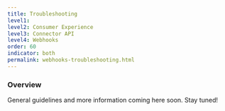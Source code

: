 ```yaml
---
title: Troubleshooting
level1:
level2: Consumer Experience
level3: Connector API
level4: Webhooks
order: 60
indicator: both
permalink: webhooks-troubleshooting.html
---
```


### Overview

General guidelines and more information coming here soon. Stay tuned!
